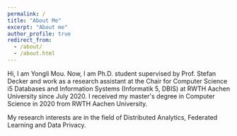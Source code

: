 ```yaml
---
permalink: /
title: "About Me"
excerpt: "About me"
author_profile: true
redirect_from: 
  - /about/
  - /about.html
---
```


Hi, I am Yongli Mou. Now, I am Ph.D. student supervised by Prof. Stefan Decker and work as a research assistant at the Chair for Computer Science i5 Databases and Information Systems (Informatik 5, DBIS) at RWTH Aachen University since July 2020. I received my master's degree in Computer Science in 2020 from RWTH Aachen University.  

My research interests are in the field of Distributed Analytics, Federated Learning and Data Privacy.
